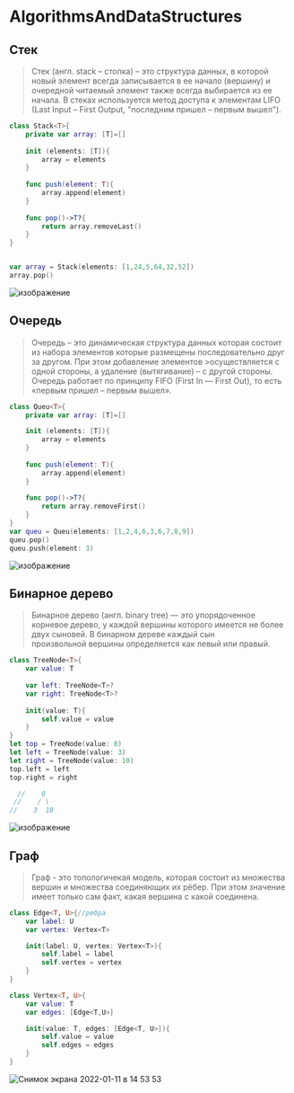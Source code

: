 # AlgorithmsAndDataStructures

## Стек
> Стек (англ. stack – стопка) – это структура данных, в которой новый элемент всегда записывается в ее начало (вершину) и очередной читаемый элемент также всегда
> выбирается из ее начала. В стеках используется метод доступа к элементам LIFO (Last Input – First Output, "последним пришел – первым вышел").
```swift
class Stack<T>{
    private var array: [T]=[]
    
    init (elements: [T]){
        array = elements
    }
    
    func push(element: T){
        array.append(element)
    }
    
    func pop()->T?{
        return array.removeLast()
    }
}


var array = Stack(elements: [1,24,5,64,32,52])
array.pop()
```

![изображение](https://user-images.githubusercontent.com/45273279/148935620-9f3ed50f-b569-4cdb-a5ce-85d40eba4937.png)

## Очередь
>Очередь – это динамическая структура данных которая состоит из набора элементов которые размещены последовательно друг за другом. При этом добавление элементов >осуществляется с одной стороны, а удаление (вытягивание) – с другой стороны. Очередь работает по принципу FIFO (First In — First Out), то есть «первым пришел – первым вышел».

```swift
class Queu<T>{
    private var array: [T]=[]

    init (elements: [T]){
        array = elements
    }
    
    func push(element: T){
        array.append(element)
    }
    
    func pop()->T?{
        return array.removeFirst()
    }
}
var queu = Queu(elements: [1,2,4,6,3,6,7,8,9])
queu.pop()
queu.push(element: 3)
```
![изображение](https://user-images.githubusercontent.com/45273279/148936661-e6d574dc-683b-42b9-8d5f-6d65e922cc9d.png)

## Бинарное дерево
> Бинарное дерево (англ. binary tree) — это упорядоченное корневое дерево, у каждой вершины которого имеется не более двух сыновей. В бинарном дереве каждый сын  
> произвольной вершины определяется как левый или правый.
```swift
class TreeNode<T>{
    var value: T
    
    var left: TreeNode<T>?
    var right: TreeNode<T>?
    
    init(value: T){
        self.value = value
    }
}
let top = TreeNode(value: 8)
let left = TreeNode(value: 3)
let right = TreeNode(value: 10)
top.left = left
top.right = right

  //    0
 //    / \
//    3  10

```
![изображение](https://user-images.githubusercontent.com/45273279/148937397-92a6583d-3df2-4c8a-b7c8-f4ed9ea548c9.png)

## Граф
> Граф - это топологичекая модель, которая состоит из множества вершин и множества соединяющих их рёбер. При этом значение имеет только сам факт, какая вершина с 
> какой соединена.

```swift
class Edge<T, U>{//ребра
    var label: U
    var vertex: Vertex<T>

    init(label: U, vertex: Vertex<T>){
        self.label = label
        self.vertex = vertex
    }
}

class Vertex<T, U>{ 
    var value: T
    var edges: [Edge<T,U>]

    init(value: T, edges: [Edge<T, U>]){
        self.value = value
        self.edges = edges
    }
}

```
![Снимок экрана 2022-01-11 в 14 53 53](https://user-images.githubusercontent.com/45273279/148938121-59e4cfdf-0aae-4e46-8a6b-91c81317ed60.png)

